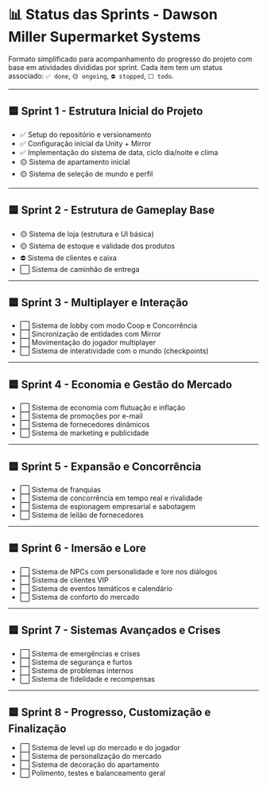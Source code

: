 # 📊 Status das Sprints - Dawson Miller Supermarket Systems

Formato simplificado para acompanhamento do progresso do projeto com base em atividades divididas por sprint. Cada item tem um status associado: `✅ done`, `🟡 ongoing`, `⛔ stopped`, `⬜ todo`.

---

## 🟦 Sprint 1 - Estrutura Inicial do Projeto

* ✅ Setup do repositório e versionamento
* ✅ Configuração inicial da Unity + Mirror
* ✅ Implementação do sistema de data, ciclo dia/noite e clima
* 🟡 Sistema de apartamento inicial
* 🟡 Sistema de seleção de mundo e perfil

---

## 🟦 Sprint 2 - Estrutura de Gameplay Base

* 🟡 Sistema de loja (estrutura e UI básica)
* 🟡 Sistema de estoque e validade dos produtos
* ⛔ Sistema de clientes e caixa
* ⬜ Sistema de caminhão de entrega

---

## 🟦 Sprint 3 - Multiplayer e Interação

* ⬜ Sistema de lobby com modo Coop e Concorrência
* ⬜ Sincronização de entidades com Mirror
* ⬜ Movimentação do jogador multiplayer
* ⬜ Sistema de interatividade com o mundo (checkpoints)

---

## 🟦 Sprint 4 - Economia e Gestão do Mercado

* ⬜ Sistema de economia com flutuação e inflação
* ⬜ Sistema de promoções por e-mail
* ⬜ Sistema de fornecedores dinâmicos
* ⬜ Sistema de marketing e publicidade

---

## 🟦 Sprint 5 - Expansão e Concorrência

* ⬜ Sistema de franquias
* ⬜ Sistema de concorrência em tempo real e rivalidade
* ⬜ Sistema de espionagem empresarial e sabotagem
* ⬜ Sistema de leilão de fornecedores

---

## 🟦 Sprint 6 - Imersão e Lore

* ⬜ Sistema de NPCs com personalidade e lore nos diálogos
* ⬜ Sistema de clientes VIP
* ⬜ Sistema de eventos temáticos e calendário
* ⬜ Sistema de conforto do mercado

---

## 🟦 Sprint 7 - Sistemas Avançados e Crises

* ⬜ Sistema de emergências e crises
* ⬜ Sistema de segurança e furtos
* ⬜ Sistema de problemas internos
* ⬜ Sistema de fidelidade e recompensas

---

## 🟦 Sprint 8 - Progresso, Customização e Finalização

* ⬜ Sistema de level up do mercado e do jogador
* ⬜ Sistema de personalização do mercado
* ⬜ Sistema de decoração do apartamento
* ⬜ Polimento, testes e balanceamento geral
